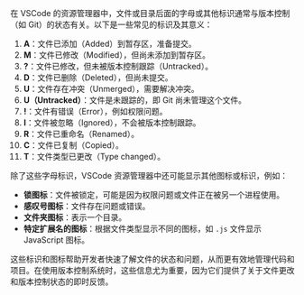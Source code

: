 在 VSCode 的资源管理器中，文件或目录后面的字母或其他标识通常与版本控制（如 Git）的状态有关。以下是一些常见的标识及其意义：

1. **A**：文件已添加（Added）到暂存区，准备提交。
2. **M**：文件已修改（Modified），但尚未添加到暂存区。
3. **?**：文件已修改，但未被版本控制跟踪（Untracked）。
4. **D**：文件已删除（Deleted），但尚未提交。
5. **U**：文件存在冲突（Unmerged），需要解决冲突。
6. **U（Untracked）**：文件是未跟踪的，即 Git 尚未管理这个文件。
7. **!**：文件有错误（Error），例如权限问题。
8. **I**：文件被忽略（Ignored），不会被版本控制跟踪。
9. **R**：文件已重命名（Renamed）。
10. **C**：文件已复制（Copied）。
11. **T**：文件类型已更改（Type changed）。

除了这些字母标识，VSCode 资源管理器中还可能显示其他图标或标识，例如：

- **锁图标**：文件被锁定，可能是因为权限问题或文件正在被另一个进程使用。
- **感叹号图标**：文件存在问题或错误。
- **文件夹图标**：表示一个目录。
- **特定扩展名的图标**：根据文件类型显示不同的图标，如 `.js` 文件显示 JavaScript 图标。

这些标识和图标帮助开发者快速了解文件的状态和问题，从而更有效地管理代码和项目。在使用版本控制系统时，这些信息尤为重要，因为它们提供了关于文件更改和版本控制状态的即时反馈。